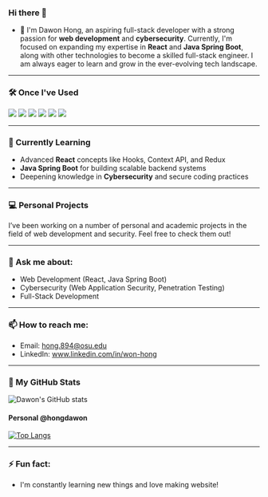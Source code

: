### Hi there 👋

- 🔭 
I'm Dawon Hong, an aspiring full-stack developer with a strong passion for **web development** and **cybersecurity**. Currently, I'm focused on expanding my expertise in **React** and **Java Spring Boot**, along with other technologies to become a skilled full-stack engineer. I am always eager to learn and grow in the ever-evolving tech landscape.

---

### 🛠 Once I've Used
<p align="left">
  <img src="https://img.shields.io/badge/Java-ED8B00?style=for-the-badge&logo=java&logoColor=white" />
  <img src="https://img.shields.io/badge/MySQL-4479A1?style=for-the-badge&logo=mysql&logoColor=white" />
  <img src="https://img.shields.io/badge/Oracle-F80000?style=for-the-badge&logo=oracle&logoColor=white" />
  <img src="https://img.shields.io/badge/Eclipse-2C2255?style=for-the-badge&logo=eclipse&logoColor=white" />
  <img src="https://img.shields.io/badge/GitHub-100000?style=for-the-badge&logo=github&logoColor=white" />
  <img src="https://img.shields.io/badge/Amazon_AWS-232F3E?style=for-the-badge&logo=amazon-aws&logoColor=white" />
</p>

---

### 🌱 Currently Learning
- Advanced **React** concepts like Hooks, Context API, and Redux
- **Java Spring Boot** for building scalable backend systems
- Deepening knowledge in **Cybersecurity** and secure coding practices

---

### 💻 Personal Projects
I’ve been working on a number of personal and academic projects in the field of web development and security. Feel free to check them out!

---

### 💬 Ask me about:
- Web Development (React, Java Spring Boot)
- Cybersecurity (Web Application Security, Penetration Testing)
- Full-Stack Development

---

### 📫 How to reach me:
- Email: hong.894@osu.edu
- LinkedIn: www.linkedin.com/in/won-hong

---

### 🌟 My GitHub Stats
![Dawon's GitHub stats](https://github-readme-stats.vercel.app/api?username=hongdawon&show_icons=true&theme=radical)

#### Personal @hongdawon
[![Top Langs](https://github-readme-stats.vercel.app/api/top-langs/?username=hongdawon&layout=compact&hide=html,css&langs_count=10)](https://github.com/hongdawon/)

---

### ⚡ Fun fact:
- I'm constantly learning new things and love making website!
